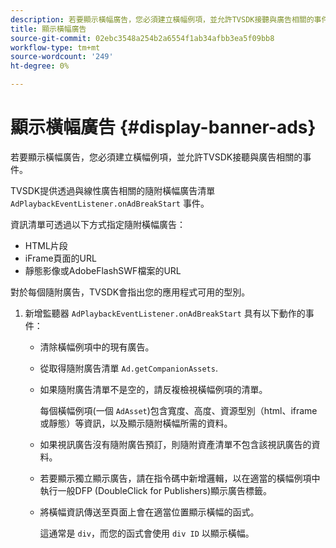 ```yaml
---
description: 若要顯示橫幅廣告，您必須建立橫幅例項，並允許TVSDK接聽與廣告相關的事件。
title: 顯示橫幅廣告
source-git-commit: 02ebc3548a254b2a6554f1ab34afbb3ea5f09bb8
workflow-type: tm+mt
source-wordcount: '249'
ht-degree: 0%

---
```


# 顯示橫幅廣告 {#display-banner-ads}

若要顯示橫幅廣告，您必須建立橫幅例項，並允許TVSDK接聽與廣告相關的事件。

TVSDK提供透過與線性廣告相關的隨附橫幅廣告清單 `AdPlaybackEventListener.onAdBreakStart` 事件。

資訊清單可透過以下方式指定隨附橫幅廣告：

* HTML片段
* iFrame頁面的URL
* 靜態影像或AdobeFlashSWF檔案的URL

對於每個隨附廣告，TVSDK會指出您的應用程式可用的型別。

1. 新增監聽器 `AdPlaybackEventListener.onAdBreakStart` 具有以下動作的事件：

   * 清除橫幅例項中的現有廣告。
   * 從取得隨附廣告清單 `Ad.getCompanionAssets`.
   * 如果隨附廣告清單不是空的，請反複檢視橫幅例項的清單。

     每個橫幅例項(一個 `AdAsset`)包含寬度、高度、資源型別（html、iframe或靜態）等資訊，以及顯示隨附橫幅所需的資料。
   * 如果視訊廣告沒有隨附廣告預訂，則隨附資產清單不包含該視訊廣告的資料。
   * 若要顯示獨立顯示廣告，請在指令碼中新增邏輯，以在適當的橫幅例項中執行一般DFP (DoubleClick for Publishers)顯示廣告標籤。
   * 將橫幅資訊傳送至頁面上會在適當位置顯示橫幅的函式。

     這通常是 `div`，而您的函式會使用 `div ID` 以顯示橫幅。
